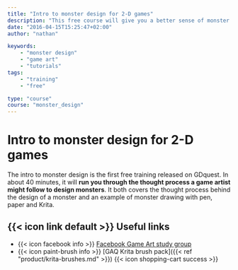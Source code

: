 ```yaml
---
title: "Intro to monster design for 2-D games"
description: "This free course will give you a better sense of monster design for games. We will first look at what other games do and extract some principles of monster design from that. Then, we will create our own monster using pen, paper and Krita."
date: "2016-04-15T15:25:47+02:00"
author: "nathan"

keywords: 
    - "monster design"
    - "game art"
    - "tutorials"
tags: 
    - "training"
    - "free"

type: "course"
course: "monster_design"
---
```


<!-- CURRENTLY SET TO EMPTY LAYOUT! -->

# Intro to monster design for 2-D games

The intro to monster design is the first free training released on GDquest. In about 40 minutes, it will **run you through the thought process a game artist might follow to design monsters**. It both covers the thought process behind the design of a monster and an example of monster drawing with pen, paper and Krita.

## {{< icon link default >}} Useful links

- {{< icon facebook info >}} [Facebook Game Art study group](https://www.facebook.com/groups/GameArtQuest/)
- {{< icon paint-brush info >}} [GAQ Krita brush pack]({{< ref "product/krita-brushes.md" >}}) {{< icon shopping-cart success >}}
